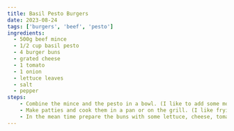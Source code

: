 ```yaml
---
title: Basil Pesto Burgers
date: 2023-08-24
tags: ['burgers', 'beef', 'pesto']
ingredients:
  - 500g beef mince
  - 1/2 cup basil pesto
  - 4 burger buns
  - grated cheese
  - 1 tomato
  - 1 onion
  - lettuce leaves
  - salt
  - pepper
steps: 
    - Combine the mince and the pesto in a bowl. (I like to add some more salt to the mix)
    - Make patties and cook them in a pan or on the grill. (I like frying them up in butter - take care the olive oil in the pesto can burn and splash)
    - In the mean time prepare the buns with some lettuce, cheese, tomato and onion you can also try out the awesome [magic onions recipe](/recipes/magic-onions).
---
```

